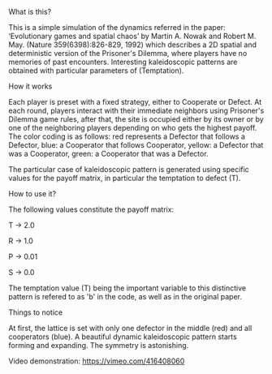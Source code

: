 What is this?

This is a simple simulation of the dynamics referred in the paper: ‘Evolutionary games and spatial chaos’ by Martin A. Nowak and Robert M. May. (Nature 359(6398):826-829, 1992) which describes a 2D spatial and deterministic version of the Prisoner's Dilemma, where players have no memories of past encounters. Interesting kaleidoscopic patterns are obtained with particular parameters of (Temptation).


How it works

Each player is preset with a fixed strategy, either to Cooperate or Defect. At each round, players interact with their immediate neighbors using Prisoner's Dilemma game rules, after that, the site is occupied either by its owner or by one of the neighboring players depending on who gets the highest payoff. The color coding is as follows: red represents a Defector that follows a Defector, blue: a Cooperator that follows Cooperator, yellow: a Defector that was a Cooperator, green: a Cooperator that was a Defector.


The particular case of kaleidoscopic pattern is generated using specific values for the payoff matrix, in particular the temptation to defect (T).


How to use it?

The following values constitute the payoff matrix: 

T -> 2.0

R -> 1.0

P -> 0.01

S -> 0.0



The temptation value (T) being the important variable to this distinctive pattern is refered to as 'b' in the code, as well as in the original paper.


Things to notice

At first, the lattice is set with only one defector in the middle (red) and all cooperators (blue). A beautiful dynamic kaleidoscopic pattern starts forming and expanding. The symmetry is astonishing. 

Video demonstration:
https://vimeo.com/416408060


